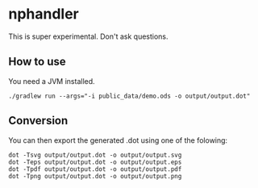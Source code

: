 # nphandler

This is super experimental. Don't ask questions.

## How to use

You need a JVM installed.

```shell
./gradlew run --args="-i public_data/demo.ods -o output/output.dot"
```

## Conversion

You can then export the generated .dot using one of the folowing:

```
dot -Tsvg output/output.dot -o output/output.svg
dot -Teps output/output.dot -o output/output.eps
dot -Tpdf output/output.dot -o output/output.pdf
dot -Tpng output/output.dot -o output/output.png
```
